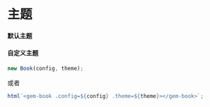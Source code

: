 # 主题

#### 默认主题

<gbp-raw src="/src/element/helper/theme.ts" range="3-17"></gbp-raw>

#### 自定义主题

```js
new Book(config, theme);
```

或者

```js
html`<gem-book .config=${config} .theme=${theme}></gem-book>`;
```
